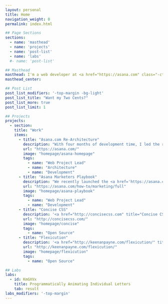 ```yaml
---
layout: personal
title: Home
navigation_weight: 0
permalink: index.html

## Page Sections
sections:
  - name: 'masthead'
  - name: 'projects'
  - name: 'post-list'
  - name: 'labs'
  #- name: 'post-list'

## Masthead
masthead: I'm a web developer at <a href="https://asana.com" class="-cta">Asana</a>. I like to write and build things in my spare time.
masthead_center:

## Post List
post_list_modifiers: '-top-margin -bg-light'
post_list_title: "Want my Two Cents?"
post_list_more: true
post_list_limit: 1

## Projects
projects:
  - section:
    title: "Work"
    items:
      - title: "Asana.com Re-Architecture"
        description: "With four months of development time, I led the re-architecture of the <a href='https://asana.com/' title='Marketers Playbook'>Asana Website</a>. As a growing company, we needed a website that would allow the effortless creation of pages, as well as a codebase that could be modified and scaled with ease."
        url: "https://asana.com/"
        image: "homepage/asana-homepage"
        tags:
          - name: "Web Project Lead"
          - name: "Architecture"
          - name: "Development"
      - title: "Asana Marketers Playbook"
        description: "We recently launched the <a href='https://asana.com/how-to/marketing/full' title='Marketers Playbook'>Marketer's Playbook</a> at Asana which puts into words the processes our marketing team uses to achieve their goals with the goal of helping other teams do the same."
        url: "https://asana.com/how-to/marketing/full"
        image: "homepage/asana-playbook"
        tags:
          - name: "Web Project Lead"
          - name: "Development"
      - title: "Concise CSS"
        description: '<a href="http://concisecss.com" title="Concise CSS">Concise CSS</a> is a lightweight front-end framework that I built with my friend and colleague <a href="http://jameskolce.com" title="James Kolce">James Kolce</a>. Our goal is to create a lightweight but extensible framework without the bloat.'
        url: "http://concisecss.com/"
        image: "homepage/concise"
        tags:
          - name: "Open Source"
      - title: "Flexicution"
        description: '<a href="http://keenanpayne.com/flexicution/" title="Flexicution">Flexicution</a> is a flexbox grid system that is agnostic in regards to layout and breakpoints. You can use mixins to generate rows and columns for your layout and components, or you can generate responsive class names based on the breakpoints used in your project.'
        url: "http://keenanpayne.com/flexicution/"
        image: "homepage/flexicution"
        tags:
          - name: "Open Source"

## Labs
labs:
  - id: KmGXVx
    title: Programmatically Animating Individual Letters
    tab: result
labs_modifiers: '-top-margin'
---
```

